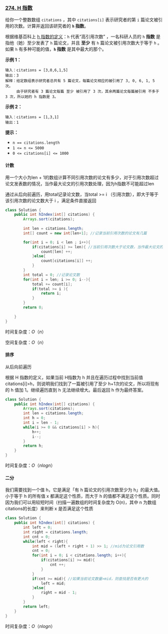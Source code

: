 ### [274. H 指数](https://leetcode.cn/problems/h-index/)

给你一个整数数组 `citations` ，其中 `citations[i]` 表示研究者的第 `i` 篇论文被引用的次数。计算并返回该研究者的 **`h` 指数**。

根据维基百科上 [h 指数的定义](https://baike.baidu.com/item/h-index/3991452?fr=aladdin)：`h` 代表“高引用次数” ，一名科研人员的 `h` **指数** 是指他（她）至少发表了 `h` 篇论文，并且 **至少** 有 `h` 篇论文被引用次数大于等于 `h` 。如果 `h` 有多种可能的值，**`h` 指数** 是其中最大的那个。



**示例 1：**

```
输入：citations = [3,0,6,1,5]
输出：3 
解释：给定数组表示研究者总共有 5 篇论文，每篇论文相应的被引用了 3, 0, 6, 1, 5 次。
     由于研究者有 3 篇论文每篇 至少 被引用了 3 次，其余两篇论文每篇被引用 不多于 3 次，所以她的 h 指数是 3。
```

**示例 2：**

```
输入：citations = [1,3,1]
输出：1
```

**提示：**

- `n == citations.length`
- `1 <= n <= 5000`
- `0 <= citations[i] <= 1000`



#### 计数

用一个大小为len + 1的数组计算不同引用次数的论文有多少，对于引用次数超过论文发表数的情况，当作最大论文的引用次数处理，因为h指数不可能超过len

通过从后向前遍历，用total记录论文数，当total >= i （引用次数），即大于等于该引用次数的论文数大于 i ，满足条件直接返回

```java
class Solution {
    public int hIndex(int[] citations) {
        Arrays.sort(citations);
        
        int len = citations.length;
        int[] count = new int[len+1]; //记录当前引用次数的论文有几篇

        for(int i = 0; i < len ; i++){
            if(citations[i] >= len){ //当前引用次数大于论文数，当作最大论文的引用次数处理，因为h指数不可能超过len
                count[len] ++;
            }else{
                count[citations[i]] ++;
            }
        }
        int total = 0; //记录论文数
        for(int i = len; i >= 0; i--){
            total += count[i];
            if(total >= i ){
                return i;
            }
        }
        return 0;
        
    }
}
```

时间复杂度：$O（n）$

空间复杂度：$O（n）$





#### **排序**

从后向前遍历

根据 H 指数的定义，如果当前 H指数为 h 并且在遍历过程中找到当前值 citations[i]>h，则说明我们找到了一篇被引用了至少 h+1次的论文，所以将现有的 h 值加 1。继续遍历直到 h 无法继续增大。最后返回 h 作为最终答案。

```java
class Solution {
    public int hIndex(int[] citations) {
        Arrays.sort(citations);
        int len = citations.length;
        int h = 0;
        int i = len - 1;
        while(i >= 0 && citations[i] > h){
            h++;
            i--;
        }
        return h;
    }
}
```

时间复杂度：$O（n log n）$





#### **二分**

我们需要找到一个值 h，它是满足「有 h 篇论文的引用次数至少为 h」的最大值。小于等于 h 的所有值 x 都满足这个性质，而大于 h 的值都不满足这个性质。同时因为我们可以用较短时间（扫描一遍数组的时间复杂度为 O(n)，其中 n 为数组 citations的长度）来判断 x 是否满足这个性质

```java
class Solution {
    public int hIndex(int[] citations) {
        int left = 0;
        int right = citations.length;
        int cnt = 0;
        while(left < right){
            int mid = (left + right + 1) >> 1; //mid为论文引用数
            cnt = 0;
            for(int i = 0; i < citations.length; i++){
                if(citations[i] >= mid){
                    cnt ++;
                }
            }
            if(cnt >= mid){ //如果当前论文数量>mid，则查找是否有更大的
                left = mid;
            }else{
                right = mid - 1;
            }
        }
        return left;
    }
}
```

时间复杂度：$O（n log n）$